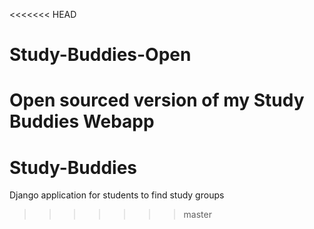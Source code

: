 <<<<<<< HEAD
# Study-Buddies-Open
Open sourced version of my Study Buddies Webapp
=======
# Study-Buddies
Django application for students to find study groups
>>>>>>> master
